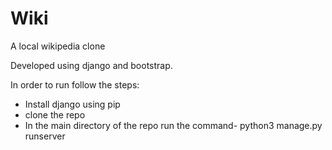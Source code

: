 # Wiki
A local wikipedia clone

Developed using django and bootstrap. 

In order to run follow the steps:
* Install django using pip
* clone the repo
* In the main directory of the repo run the command- python3 manage.py runserver
